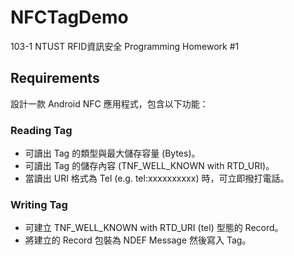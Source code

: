 ﻿# NFCTagDemo
103-1 NTUST RFID資訊安全 Programming Homework #1

## Requirements
設計一款 Android NFC 應用程式，包含以下功能：

### Reading Tag
* 可讀出 Tag 的類型與最大儲存容量 (Bytes)。
* 可讀出 Tag 的儲存內容 (TNF_WELL_KNOWN with RTD_URI)。
* 當讀出 URI 格式為 Tel (e.g. tel:xxxxxxxxxx) 時，可立即撥打電話。

### Writing Tag
* 可建立 TNF_WELL_KNOWN with RTD_URI (tel) 型態的 Record。
* 將建立的 Record 包裝為 NDEF Message 然後寫入 Tag。


